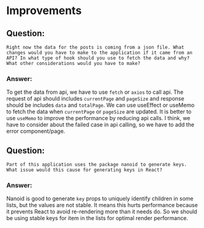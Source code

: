 # Improvements

## Question:
```
Right now the data for the posts is coming from a json file. What changes would you have to make to the application if it came from an API? In what type of hook should you use to fetch the data and why? What other considerations would you have to make?
```
### Answer:
To get the data from api, we have to use `fetch` or `axios` to call api. The request of api should includes `currentPage` and `pageSize` and response should be includes `data` and `totalPage`.
We can use useEffect or useMemo to fetch the data when `currentPage` or `pageSize` are updated. It is better to use `useMemo` to improve the performance by reducing api calls.
I think, we have to consider about the failed case in api calling, so we have to add the error component/page.

## Question:
```
Part of this application uses the package nanoid to generate keys. What issue would this cause for generating keys in React?
```

### Answer:
Nanoid is good to generate `key` props to uniquely identify children in some lists, but the values are not stable. It means this hurts performance because it prevents React to avoid re-rendering more than it needs do.
So we should be using stable keys for item in the lists for optimal render performance.
